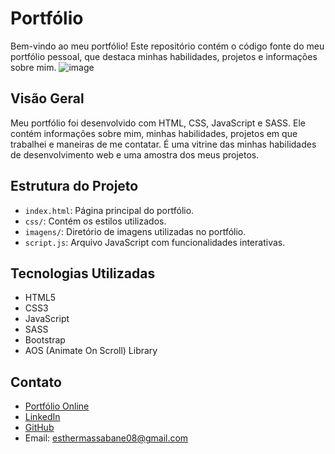 # Portfólio 

Bem-vindo ao meu portfólio! Este repositório contém o código fonte do meu portfólio pessoal, que destaca minhas habilidades, projetos e informações sobre mim.
![image]([https://github.com/esther0012/meuPortif-lio/blob/main/imagensProjetos/portif2.png])
## Visão Geral

Meu portfólio foi desenvolvido com HTML, CSS, JavaScript e SASS. Ele contém informações sobre mim, minhas habilidades, projetos em que trabalhei e maneiras de me contatar. É uma vitrine das minhas habilidades de desenvolvimento web e uma amostra dos meus projetos.

## Estrutura do Projeto

- `index.html`: Página principal do portfólio.
- `css/`: Contém os estilos utilizados.
- `imagens/`: Diretório de imagens utilizadas no portfólio.
- `script.js`: Arquivo JavaScript com funcionalidades interativas.

## Tecnologias Utilizadas

- HTML5
- CSS3
- JavaScript
- SASS
- Bootstrap
- AOS (Animate On Scroll) Library


## Contato

- [Portfólio Online](https://esther0012.github.io/meuPortifolio/)
- [LinkedIn]([[https://www.linkedin.com/in/esther-massabane-mynssen/])
- [GitHub](https://github.com/esther0012)
- Email: esthermassabane08@gmail.com


